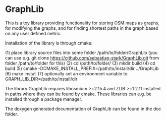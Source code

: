 # GraphLib

This is a toy library providing functionality for storing OSM maps as graphs, for modifying the graphs, and for finding shortest paths in the graph based on any user defined metric.

Installation of the library is through cmake:

(1) place library source files into some folder /path/to/folder/GraphLib (you can use e.g. git clone https://github.com/sebastian-stark/GraphLib.git from folder /path/to/folder for this)
(2) cd /path/to/folder/
(3) mkdir build
(4) cd build
(5) cmake -DCMAKE_INSTALL_PREFIX=/path/to/install/dir ../GraphLib
(6) make install
(7) optionally set an environment variable to GRAPH_LIB_DIR=/path/to/install/dir

The library GraphLib requires libosmium >=2.15.4 and ZLIB >=1.2.11 installed in paths where they can be found by cmake. These libraries can e.g. be installed through a package manager.

The doxygen generated documentation of GraphLib can be found in the doc folder.
